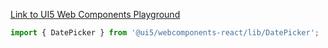 [Link to UI5 Web Components Playground](https://sap.github.io/ui5-webcomponents/playground/components/DatePicker/)

```jsx
import { DatePicker } from '@ui5/webcomponents-react/lib/DatePicker';
```